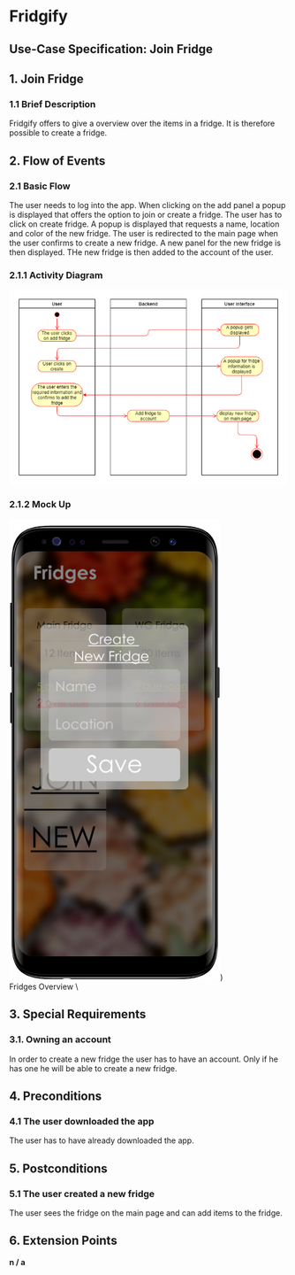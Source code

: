 # Fridgify

## Use-Case Specification: Join Fridge

## 1. Join Fridge

### 1.1 Brief Description

Fridgify offers to give a overview over the items in a fridge. It is therefore possible to create a fridge.

## 2. Flow of Events

### 2.1 Basic Flow

The user needs to log into the app. When clicking on the add panel a popup is displayed that offers the option to join or create a fridge. The user has to click on create fridge. A popup is displayed that requests a name, location and color of the new fridge. The user is redirected to the main page when the user confirms to create a new fridge. A new panel for the new fridge is then displayed. THe new fridge is then added to the account of the user.  

### 2.1.1 Activity Diagram

![Activity diagram get fridges](https://github.com/DonkeyCo/Fridgify/blob/documentation/documentation/uc/createFridge/createFridgeActionDiagram.png)

### 2.1.2 Mock Up

![Create Fridge Mockup](../images/createFridgeMockUp.png)) \
Fridges Overview \

## 3. Special Requirements

### 3.1. Owning an account

In order to create a new fridge the user has to have an account. Only if he has one he will be able to create a new fridge.

## 4. Preconditions

### 4.1 The user downloaded the app 

The user has to have already downloaded the app.

## 5. Postconditions

### 5.1 The user created a new fridge

The user sees the fridge on the main page and can add items to the fridge.

## 6. Extension Points

**n / a**